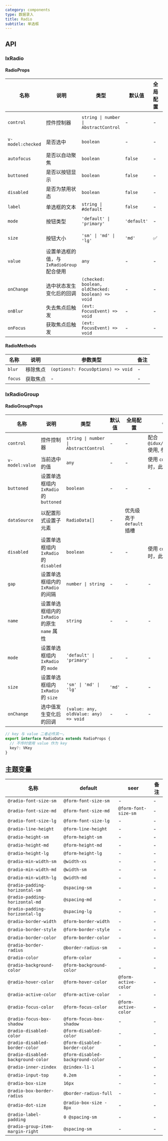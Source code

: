 ```yaml
---
category: components
type: 数据录入
title: Radio
subtitle: 单选框
---
```


## API

### IxRadio

#### RadioProps

| 名称 | 说明 | 类型  | 默认值 | 全局配置 | 备注 |
| --- | --- | --- | --- | --- | --- |
| `control` | 控件控制器 | `string \| number \| AbstractControl` | - | - | 配合 `@idux/cdk/forms` 使用, 参考 [Form](/components/form/zh) |
| `v-model:checked` | 是否选中 | `boolean` | - | - | 使用 `control` 时，此配置无效 |
| `autofocus` | 是否以自动聚焦 | `boolean` | `false` | - | - |
| `buttoned` | 是否以按钮显示 | `boolean` | `false` | - | - |
| `disabled` | 是否为禁用状态 | `boolean` | `false` | - | 使用 `control` 时，此配置无效 |
| `label` | 单选框的文本 | `string \| #default` | `false` | - | - |
| `mode` | 按钮类型 | `'default' \| 'primary'`| `'default'` | - | 仅 `buttoned` 为 `true` 时生效  |
| `size` | 按钮大小 | `'sm' \| 'md' \| 'lg'`| `'md'` | ✅ | 仅 `buttoned` 为 `true` 时生效 |
| `value` | 设置单选框的值，与 `IxRadioGroup` 配合使用 | `any`| - | - | 不传时使用 `key` 作为 `value` |
| `onChange` | 选中状态发生变化后的回调 | `(checked: boolean, oldChecked: boolean) => void`| - | - | - |
| `onBlur` | 失去焦点后触发 | `(evt: FocusEvent) => void`| - | - | - |
| `onFocus` | 获取焦点后触发 | `(evt: FocusEvent) => void`| - | - | - |

#### RadioMethods

| 名称 | 说明 | 参数类型 | 备注 |
| --- | --- | --- | --- |
| `blur` | 移除焦点 | `(options?: FocusOptions) => void` | - |
| `focus` | 获取焦点 | - | - |

### IxRadioGroup

#### RadioGroupProps

| 名称 | 说明 | 类型  | 默认值 | 全局配置 | 备注 |
| --- | --- | --- | --- | --- | --- |
| `control` | 控件控制器 | `string \| number \| AbstractControl` | - | - | 配合 `@idux/cdk/forms` 使用, 参考 [Form](/components/form/zh) |
| `v-model:value` | 当前选中的值 | `any` | - | - | 使用 `control` 时，此配置无效 |
| `buttoned` | 设置单选框组内 `IxRadio` 的 `buttoned` | `boolean` | - | - | - |
| `dataSource` | 以配置形式设置子元素 | `RadioData[]`| - | 优先级高于 `default` 插槽 |  |
| `disabled` | 设置单选框组内 `IxRadio` 的 `disabled` | `boolean` | - | - | 使用 `control` 时，此配置无效 |
| `gap` | 设置单选框组内的 `IxRadio` 的间隔 | `number \| string` | - | - | - |
| `name` | 设置单选框组内的 `IxRadio` 的原生 `name` 属性 | `string` | - | - | - |
| `mode` | 设置单选框组内 `IxRadio` 的 `mode` | `'default' \| 'primary'`| - | - | - |
| `size` | 设置单选框组内 `IxRadio` 的 `size` | `'sm' \| 'md' \| 'lg'`| `'md'` | - | - |
| `onChange` | 选中值发生变化后的回调 | `(value: any, oldValue: any) => void`| - | - | - |

```ts
// key 与 value 二者必传其一。
export interface RadioData extends RadioProps {
  // 不传时使用 value 作为 key
  key?: VKey
}
```

<!--- insert less variable begin  --->
## 主题变量

| 名称 | default | seer | 备注 |
| --- | --- | --- | --- |
| `@radio-font-size-sm` | `@form-font-size-sm` | - | - |
| `@radio-font-size-md` | `@form-font-size-md` | `@form-font-size-sm` | - |
| `@radio-font-size-lg` | `@form-font-size-lg` | - | - |
| `@radio-line-height` | `@form-line-height` | - | - |
| `@radio-height-sm` | `@form-height-sm` | - | - |
| `@radio-height-md` | `@form-height-md` | - | - |
| `@radio-height-lg` | `@form-height-lg` | - | - |
| `@radio-min-width-sm` | `@width-xs` | - | - |
| `@radio-min-width-md` | `@width-sm` | - | - |
| `@radio-min-width-lg` | `@width-md` | - | - |
| `@radio-padding-horizontal-sm` | `@spacing-sm` | - | - |
| `@radio-padding-horizontal-md` | `@spacing-md` | - | - |
| `@radio-padding-horizontal-lg` | `@spacing-lg` | - | - |
| `@radio-border-width` | `@form-border-width` | - | - |
| `@radio-border-style` | `@form-border-style` | - | - |
| `@radio-border-color` | `@form-border-color` | - | - |
| `@radio-border-radius` | `@border-radius-sm` | - | - |
| `@radio-color` | `@form-color` | - | - |
| `@radio-background-color` | `@form-background-color` | - | - |
| `@radio-hover-color` | `@form-hover-color` | `@form-active-color` | - |
| `@radio-active-color` | `@form-active-color` | - | - |
| `@radio-focus-color` | `@form-focus-color` | `@form-active-color` | - |
| `@radio-focus-box-shadow` | `@form-focus-box-shadow` | - | - |
| `@radio-disabled-color` | `@form-disabled-color` | - | - |
| `@radio-disabled-border-color` | `@form-disabled-border-color` | - | - |
| `@radio-disabled-background-color` | `@form-disabled-background-color` | - | - |
| `@radio-inner-zindex` | `@zindex-l1-1` | - | - |
| `@radio-input-top` | `0.2em` | - | - |
| `@radio-box-size` | `16px` | - | - |
| `@radio-box-border-radius` | `@border-radius-full` | - | - |
| `@radio-dot-size` | `@radio-box-size - 8px` | - | - |
| `@radio-label-padding` | `0 @spacing-sm` | - | - |
| `@radio-group-item-margin-right` | `@spacing-sm` | - | - |
<!--- insert less variable end  --->